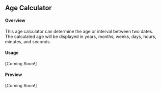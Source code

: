 Age Calculator
--------------

#### Overview
This age calculator can determine the age or interval between two dates. The calculated age will be displayed in years, months, weeks, days, hours, minutes, and seconds.


#### Usage
[Coming Soon!]

#### Preview
[Coming Soon!]

